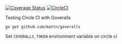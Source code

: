 [![Coverage Status](https://coveralls.io/repos/github/Nosajool/circle-cov/badge.svg?branch=master)](https://coveralls.io/github/Nosajool/circle-cov?branch=master)
[![CircleCI](https://circleci.com/gh/Nosajool/circle-cov/tree/master.svg?style=svg)](https://circleci.com/gh/Nosajool/circle-cov/tree/master)

Testing Circle CI with Goveralls

```
go get github.com/mattn/goveralls
```

Set `COVERALLS_TOKEN` environment variable on circle ci
